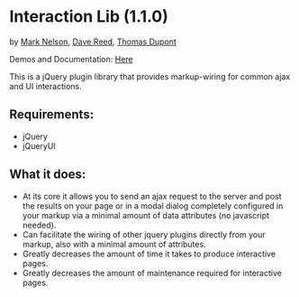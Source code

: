 Interaction Lib (1.1.0)
=====================================

by [Mark Nelson](http://www.markonthenet.com/), [Dave Reed](http://weblogs.asp.net/infinitiesloop), [Thomas Dupont](http://www.tomdupont.net/)

Demos and Documentation: [Here](http://www.markonthenet.com/interactionlib)

This is a jQuery plugin library that provides markup-wiring for common ajax and UI interactions.

Requirements:
-------------
* jQuery
* jQueryUI


What it does:
-------------
* At its core it allows you to send an ajax request to the server and post the results on your page or in a modal dialog completely configured in your markup via a minimal amount of data attributes (no javascript needed).
* Can facilitate the wiring of other jquery plugins directly from your markup, also with a minimal amount of attributes.
* Greatly decreases the amount of time it takes to produce interactive pages.
* Greatly decreases the amount of maintenance required for interactive pages.
